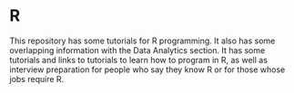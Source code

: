 # R

This repository has some tutorials for R programming. It also has some overlapping information with the Data Analytics section. It has some tutorials and links to tutorials to learn how to program in R, as well as interview preparation for people who say they know R or for those whose jobs require R.
